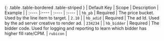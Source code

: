 {: .table .table-bordered .table-striped }
| Default Key   | Scope    | Description                                                                                     | Example   |
| :----         |:----     | :----                                                                                           | :----     |
| `hb_pb`       | Required | The price bucket. Used by the line item to target.                                              | `2.10`    |
| `hb_adid`     | Required | The ad Id. Used by the ad server creative to render ad.                                         | `234234`  |
| `hb_bidder`   | Required | The bidder code. Used for logging and reporting to learn which bidder has higher fill rate/CPM. | `rubicon` |

